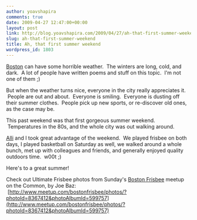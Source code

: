 ```yaml
---
author: yoavshapira
comments: true
date: 2009-04-27 12:47:00+00:00
layout: post
link: http://blog.yoavshapira.com/2009/04/27/ah-that-first-summer-weekend/
slug: ah-that-first-summer-weekend
title: Ah, that first summer weekend
wordpress_id: 1803
---
```


[Boston](http://www.boston.com/) can have some horrible weather.  The winters are long, cold, and dark.  A lot of people have written poems and stuff on this topic.  I'm not one of them ;)

  


But when the weather turns nice, everyone in the city really appreciates it.  People are out and about.  Everyone is smiling.  Everyone is dusting off their summer clothes.  People pick up new sports, or re-discover old ones, as the case may be.

  


This past weekend was that first gorgeous summer weekend.  Temperatures in the 80s, and the whole city was out walking around.

  


[Alli](http://allisonshapira.com/) and I took great advantage of the weekend.  We played frisbee on both days, I played basketball on Saturday as well, we walked around a whole bunch, met up with colleagues and friends, and generally enjoyed quality outdoors time.  w00t ;)

  


Here's to a great summer!

  


Check out Ultimate Frisbee photos from Sunday's [Boston Frisbee](http://www.meetup.com/bostonfrisbee/) meetup on the Common, by Joe Baz:  [http://www.meetup.com/bostonfrisbee/photos/?photoId=8367412&photoAlbumId=599757](http://www.meetup.com/bostonfrisbee/photos/?photoId=8367412&photoAlbumId=599757)
